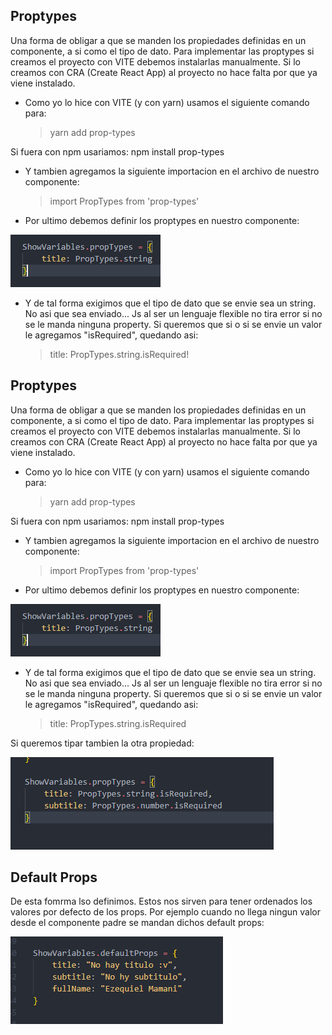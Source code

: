 ## Proptypes

Una forma de obligar a que se manden los propiedades definidas en un componente, a si como el tipo de dato. 
Para implementar las proptypes si creamos el proyecto con VITE debemos instalarlas manualmente.
Si lo creamos con CRA (Create React App) al proyecto no hace falta por que ya viene instalado.

- Como yo lo hice con VITE (y con yarn) usamos el siguiente comando para:
    > yarn add prop-types

Si fuera con npm usariamos: npm install prop-types

- Y tambien agregamos la siguiente importacion en el archivo de nuestro componente:
    > import PropTypes from 'prop-types'

- Por ultimo debemos definir los proptypes en nuestro componente:

![alt text](./images/image-15.png)

- Y de tal forma exigimos que el tipo de dato que se envie sea un string. No asi que sea enviado... Js al ser un lenguaje flexible no tira error si no se le manda ninguna property.
Si queremos que si o si se envie un valor le agregamos "isRequired", quedando asi:
    >  title: PropTypes.string.isRequired!


## Proptypes

Una forma de obligar a que se manden los propiedades definidas en un componente, a si como el tipo de dato. 
Para implementar las proptypes si creamos el proyecto con VITE debemos instalarlas manualmente.
Si lo creamos con CRA (Create React App) al proyecto no hace falta por que ya viene instalado.

- Como yo lo hice con VITE (y con yarn) usamos el siguiente comando para:
    > yarn add prop-types

Si fuera con npm usariamos: npm install prop-types

- Y tambien agregamos la siguiente importacion en el archivo de nuestro componente:
    > import PropTypes from 'prop-types'

- Por ultimo debemos definir los proptypes en nuestro componente:

![alt text](images/image-15.png)

- Y de tal forma exigimos que el tipo de dato que se envie sea un string. No asi que sea enviado... Js al ser un lenguaje flexible no tira error si no se le manda ninguna property.
Si queremos que si o si se envie un valor le agregamos "isRequired", quedando asi:
    >  title: PropTypes.string.isRequired

Si queremos tipar tambien la otra propiedad:

![alt text](images/image-16.png)


## Default Props

De esta fomrma lso definimos. Estos nos sirven para tener ordenados los valores por defecto de los props. Por ejemplo cuando no llega ningun valor desde el componente padre se mandan dichos default props:

![alt text](images/image-17.png)